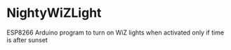 # NightyWiZLight
ESP8266 Arduino program to turn on WiZ lights when activated only if time is after sunset
